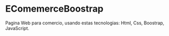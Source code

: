 # EComemerceBoostrap
Pagina Web para comercio, usando estas tecnologias: Html, Css, Boostrap, JavaScript.
